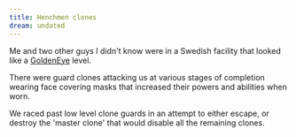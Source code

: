 ```yaml
---
title: Henchmen clones
dream: undated
---
```


Me and two other guys I didn't know were in a Swedish facility that looked like a [GoldenEye](https://en.wikipedia.org/wiki/GoldenEye_007_(1997_video_game)) level.

There were guard clones attacking us at various stages of completion wearing face covering masks that increased their powers and abilities when worn.

We raced past low level clone guards in an attempt to either escape, or destroy the 'master clone' that would disable all the remaining clones.